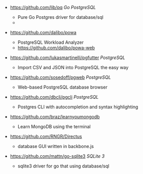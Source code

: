 - https://github.com/lib/pq *Go* *PostgreSQL*
  - Pure Go Postgres driver for database/sql 
  - 
- https://github.com/dalibo/powa 
  - PostgreSQL Workload Analyzer
  - https://github.com/dalibo/powa-web
  
- https://github.com/lukasmartinelli/pgfutter *PostgreSQL*
  - Import CSV and JSON into PostgreSQL the easy way
  
- https://github.com/sosedoff/pgweb *PostgreSQL*
  - Web-based PostgreSQL database browser

- https://github.com/dbcli/pgcli *PostgreSQL*
  - Postgres CLI with autocompletion and syntax highlighting

- https://github.com/braz/learnyoumongodb
  - Learn MongoDB using the terminal

- https://github.com/RNGR/Directus
  - database GUI written in backbone.js 

- https://github.com/mattn/go-sqlite3 *SQLite 3*
  - sqlite3 driver for go that using database/sql 

